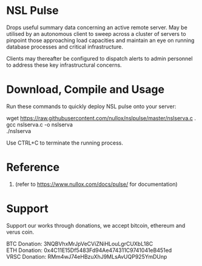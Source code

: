 NSL Pulse
=========

Drops useful summary data concerning an active remote server. May be
utilised by an autonomous client to sweep across a cluster of servers to
pinpoint those approaching load capacities and maintain an eye on running
database processes and critical infrastructure.

Clients may thereafter be configured to dispatch alerts to admin personnel
to address these key infrastructural concerns.

Download, Compile and Usage
===========================

Run these commands to quickly deploy NSL pulse onto your server:

wget https://raw.githubusercontent.com/nullox/nslpulse/master/nslserva.c .  
gcc nslserva.c -o nslserva  
./nslserva  

Use CTRL+C to terminate the running process.

Reference
=========
1. (refer to https://www.nullox.com/docs/pulse/ for documentation)

Support
=======

Support our works through donations, we accept bitcoin, ethereum and verus coin.

BTC Donation: 3NQBVhxMrJpVeCViZNiHLouLgrCUXbL18C  
ETH Donation: 0x4C11E15Df5483Fd94Ae474311C9741041eB451ed  
VRSC Donation: RMm4wJ74eHBzuXhJ9MLsAvUQP925YmDUnp

